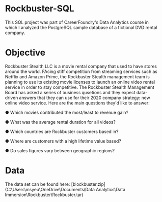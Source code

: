 # Rockbuster-SQL
This SQL project was part of CareerFoundry's Data Analytics course in which I analyzed the PostgreSQL sample database of a fictional DVD rental company. 

# Objective
Rockbuster Stealth LLC is a movie rental company that used to have stores around the world. FAcing stiff competition from streaming services such as Netflix and Amazon Prime, the Rockbuster Stealth management team is planning to use its existing movie licenses to launch an online video rental service in order to stay competitive. The Rockbuster Stealth Management Board has asked a series of business qusetions and they expect data-driven answers that they can use for their 2020 company strategy: new online video service. Here are the main questions they'd like to answer: 

● Which movies contributed the most/least to revenue gain?

● What was the average rental duration for all videos?

● Which countries are Rockbuster customers based in?

● Where are customers with a high lifetime value based?

● Do sales figures vary between geographic regions?

# Data
The data set can be found here: [blockbuster.zip] (C:\Users\msyeu\OneDrive\Documents\Data Analytics\Data Immersion\Rockbuster\Rockbuster.tar)
